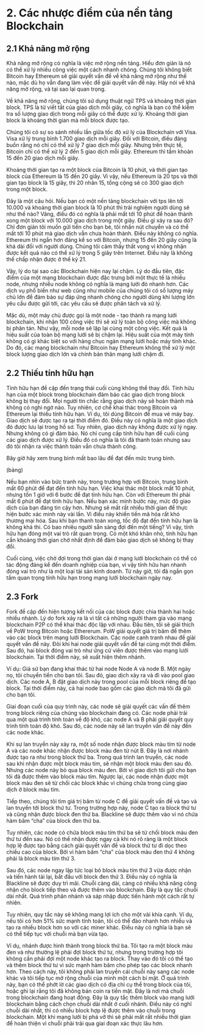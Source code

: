 # 2. Các nhược điểm của nền tảng Blockchain

## 2.1 Khả năng mở rộng
 
 
Khả năng mở rộng có nghĩa là việc mở rộng nền tảng. 
Hiểu đơn giản là nó có thể xử lý nhiều công việc một cách nhanh chóng. 
Chúng tôi không biết Bitcoin hay Ethereum sẽ giải quyết vấn đề về khả năng mở rộng như thế nào, mặc dù họ vẫn đang làm việc để giải quyết vấn đề này. 
Hãy nói về khả năng mở rộng, và tại sao lại quan trọng.

Về khả năng mở rộng, chúng tôi sử dụng thuật ngữ TPS và khoảng thời gian block. 
TPS là từ viết tắt của giao dịch mỗi giây, có nghĩa là bạn có thể kiểm tra số lượng giao dịch trong mỗi giây có thể được xử lý. 
Khoảng thời gian block là khoảng thời gian mà mỗi block được tạo.

Chúng tôi có sự so sánh nhiều lần giữa tốc độ xử lý của Blockchain với Visa. Visa xử lý trung bình 1.700 giao dịch mỗi giây. 
Đối với Bitcoin, điều đáng buồn rằng nó chỉ có thể xử lý 7 giao dịch mỗi giây. 
Nhưng trên thực tế, Bitcoin chỉ có thể xử lý 2 đến 5 giao dịch mỗi giây.
Ethereum thì tầm khoản 15 đến 20 giao dịch mỗi giây.

Khoảng thời gian tạo ra một block của Bitcoin là 10 phút, và thời gian tạo block của Ethereum là 15 đến 20 giây. 
Vì vậy, nếu Ethereum là 20 tps và thời gian tạo block là 15 giây, thì 20 nhân 15, tổng cộng sẽ có 300 giao dịch trong một block.


Đây là một câu hỏi. 
Nếu bạn có một nền tảng blockchain với tps lên tới 10.000 và khoảng thời gian block là 10 phút thì trải nghiệm người dùng sẽ như thế nào? 
Vâng, điều đó có nghĩa là phải mất tới 10 phút để hoàn thành xong một block với 10.000 giao dịch trong một giây. 
Điều gì xảy ra sau đó? 
Chỉ đơn giản tôi muốn gửi tiền cho bạn bè, tôi nhấn nút chuyển và có thể mất tới 10 phút mà giao dịch vẫn chưa hoàn thành.
Điều này không có nghĩa.
Ethereum thì ngắn hơn đáng kể so với Bitcoin, nhưng 15 đến 20 giây cũng là khá dài đối với người dùng. 
Chúng tôi cảm thấy thất vọng vì không nhận được kết quả nào có thể xử lý trong 5 giây trên Internet. 
Điều này là không thể chấp nhận được ở thế kỷ 21.


Vậy, lý do tại sao các Blockchain hiện nay lại chậm. 
Lý do đầu tiên, đặc điểm của một mạng blockchain được đặc trưng bởi một thực tế là nhiều node, nhưng nhiều node không có nghĩa là mạng lưới đó nhanh hơn. 
Các dịch vụ phổ biến như web cũng như mobile của chúng tôi có số lượng máy chủ lớn để đảm bảo sự đáp ứng nhanh chóng cho người dùng khi lượng lớn yêu cầu được gửi tới, các yêu cầu sẽ được phân tách và xử lý.

Mặc dù, một máy chủ được gọi là một node - tạo thành ra mạng lưới blockchain, khi nhận 100 công việc thì sẽ xử lý toàn bộ công việc mà không bị phân tán. 
Như vậy, mỗi node sẽ lặp lại cùng một công việc. 
Kết quả là hiệu suất của toàn bộ mạng lưới sẽ bị chậm lại. 
Hiệu suất của một máy tính không có gì khác biệt so với hàng chục ngàn mạng lưới hoặc máy tính khác. 
Do đó, các mạng blockchain như Bitcoin hay Ethereum không thể xử lý một block lượng giao dịch lớn và chính bản thân mạng lưới chậm đi.


## 2.2 Thiếu tính hữu hạn


Tính hữu hạn đề cập đến trạng thái cuối cùng không thể thay đổi. 
Tính hữu hạn của một block trong blockchain đảm bảo các giao dịch trong block không bị thay đổi. 
Mọi người tin chắc rằng giao dịch này sẽ hoàn thành mà không có nghi ngờ nào. 
Tuy nhiên, cơ chế khai thác trong Bitcoin và Ethereum lại thiếu tính hữu hạn. 
Ví dụ, tôi dùng Bitcoin để mua vé máy bay. 
Giao dịch sẽ được tạo ra tại thời điểm đó. 
Điều này có nghĩa là một giao dịch đó được lưu lại trong hồ sơ. 
Tuy nhiên, giao dịch này không được xử lý ngay. 
Nhưng không có gì đảm bảo. 
Nó chỉ cung cấp tính hữu hạn để cuối cùng các giao dịch được xử lý. 
Điều đó có nghĩa là tôi đã thanh toán nhưng sau đó tôi nhận ra việc thành toán vẫn chưa thành công.

Bây giờ hãy xem trung bình mất bao lâu để đạt đến mức trung bình.

(bảng)

Nếu bạn nhìn vào bức tranh này, trong trường hợp với Bitcoin, trung bình mất 60 phút để đạt đến tính hữu hạn. 
Việc khai thác một block mất 10 phút, nhưng tốn 1 giờ với 6 bước để đạt tính hữu hạn. Còn với Ethereum thì phải mất 6 phút để đạt tính hữu hạn. 
Nếu bạn xác minh bước này, mức độ giao dịch của bạn đáng tin cậy hơn. 
Nhưng sẽ mất rất nhiều thời gian để thực hiện bước xác minh này vài lần. Vì điều này khiến tiền mã hóa rất khó thương mại hóa. Sau khi bạn thanh toán xong, tốc độ đạt đến tính hữu hạn là không khả thi. 
Có bao nhiêu người sẵn sàng đợi đến một tiếng? 
Vì vậy, tính hữu hạn đóng một vai trò rất quan trọng. 
Có một khó khăn nhỏ, tính hữu hạn cần khoảng thời gian chờ nhất định để đảm bảo giao dịch sẽ không bị thay đổi.

Cuối cùng, việc chờ đợi trong thời gian dài ở mạng lưới blockchain có thể có tác động đáng kể đến doanh nghiệp của bạn, vì vậy tính hữu hạn nhanh đóng vai trò như là một loại tài sản kinh doanh. 
Từ nãy giờ, tôi đã ngắn gọn tầm quan trọng tính hữu hạn trong mạng lưới blockchain ngày nay.
 
## 2.3 Fork
 
 
Fork đề cập đến hiện tượng kết nối của các block được chia thành hai hoặc nhiều nhánh. 
Lý do fork xảy ra là vì tất cả những người tham gia vào mạng blockchain P2P có thể khai thác độc lập với nhau. 
Đầu tiên, tôi sẽ giải thích về PoW trong Bitcoin hoặc Ethererum. 
PoW giải quyết giá trị băm để thêm vào các block trên mạng lưới Blockchain. 
Các node cạnh tranh nhau để giải quyết vấn đề này. 
Đôi khi hai node giải quyết vấn đề tại cùng một thời điểm. 
Sau đó, hai block đóng vai trò như ứng cử viên được thêm vào mạng lưới blockchain. 
Tại thời điểm này, sẽ xuất hiện thêm nhánh.

 
 
Ví dụ: Giả sử bạn đang khai thác từ hai node
Node A và node B. 
Một ngày nọ, tôi chuyển tiền cho bạn tôi. 
Sau đó, giao dịch xảy ra và đi vào pool giao dịch. 
Các node A, B đặt giao dịch này trong pool của mỗi block riêng để tạo block. 
Tại thời điểm này, cả hai node bao gồm các giao dịch mà tôi đã gửi cho bạn tôi.
 
Giai đoạn cuối của quy trình này, các node sẽ giải quyết các vấn đề thêm trong block riêng của chúng vào blockchain đang có. 
Các node phải trải qua một quá trình tính toán về độ khó, các node A và B phải giải quyết quy trình tính toán độ khó. 
Sau đó, các node này sẽ lan truyền vấn đề này đến các node khác.

Khi sự lan truyền này xảy ra, một số node nhận được block màu tím từ node A và các node khác nhận được block màu đen từ nút B. 
Đây là nơi nhánh được tạo ra như trong block thứ ba. 
Trong quá trình lan truyền, các node sau khi nhận được một block màu tím, sẽ nhận một block màu đen sau đó. 
Nhưng các node này bỏ qua block màu đen. 
Bởi vì giao dịch tôi gửi cho bạn tôi đã được thêm vào block màu tím. Ngược lại, các node nhận được một block màu đen sẽ từ chối các block khác vì chúng chứa trong cùng giao dịch ở block màu tím.

Tiếp theo, chúng tôi tìm giá trị băm từ node C để giải quyết vấn đề và tạo và lan truyền tới block thứ tư. 
Trong trường hợp này, node C tạo ra block thứ tư và cũng nhận được block đen thứ ba. 
Blackline sẽ được thêm vào vì nó chứa hàm băm “cha” của block đen thứ ba.


Tuy nhiên, các node có chứa block màu tím thứ ba sẽ từ chối block màu đen thứ tư đến sau. 
Nó có thể nhận được ngay cả khi nó rõ ràng là một block hợp lệ được tạo bằng cách giải quyết vấn đề và block thứ tư đi dọc theo chiều cao của block.
Bởi vì hàm băm “cha” của block màu đen thứ 4 không phải là block màu tím thứ 3.

Sau đó, các node ngay lập tức loại bỏ block màu tím thứ 3 vừa được nhận và tiến hành tải lại, bắt đầu với block đen thứ 3.
Điều này có nghĩa là Blackline sẽ được duy trì mãi. 
Chuỗi càng dài, càng có nhiều khả năng công nhận cho block tiếp theo và được thêm vào blockchain. 
Đây là quy tắc chuỗi dài nhất. 
Quá trình phân nhánh và sáp nhập được tiến hành một cách rất tự nhiên. 



Tuy nhiên, quy tắc này sẽ không mang lợi ích cho một vài khía cạnh. 
Ví dụ, nếu tôi có hơn 51% sức mạnh tính toán, tôi có thể đào nhanh hơn nhiều và tạo ra nhiều block hơn so với các miner khác. 
Điều này có nghĩa là bạn sẽ có thể tiếp tục với chuỗi mà bạn vừa tạo.


Ví dụ, nhánh được hình thành trong block thứ ba. 
Tôi tạo ra một block màu đen và như thường lệ phải đợi block thứ tư, nhưng trong trường hợp tôi không cần phải đợi một node khác tạo ra block. Thay vào đó tôi có thể tạo và thêm block thứ tư vì sức mạnh hàm băm cho phép tạo các block nhanh hơn. Theo cách này, tôi không phải lan truyền cái chuỗi này sang các node khác và tôi tiếp tục mở rộng chuỗi của mình một cách bí mật. 
Ở quá trình này, bạn có thể phớt lờ các giao dịch có địa chỉ cụ thể trong block của tôi, hoặc ghi lại rằng tôi đã không bán coin ra tiền mặt. 
Đây là nơi mà chuỗi trong blockchain đang hoạt động. 
Đây là quy tắc thêm block vào mạng lưới blockchain bằng cách chọn chuỗi dài nhất ở cuối nhánh. Điều này có nghĩ chuỗi dài nhất, thì có nhiều block hợp lệ được thêm vào chuỗi trong blockchain. Một khi mạng lưới bị phá vỡ thì sẽ phải mất rất nhiều thời gian để hoàn thiện vì chuỗi phải trải qua giai đoạn xác thực lâu hơn.
